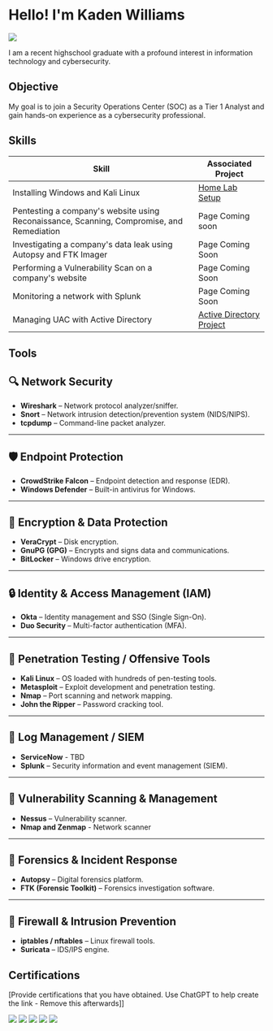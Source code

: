 # Hello! I'm Kaden Williams
<a href="https://www.linkedin.com/in/kaden-williams-850217370/"><img src="https://img.shields.io/badge/-LinkedIn-0072b1?&style=for-the-badge&logo=linkedin&logoColor=white" /></a>

I am a recent highschool graduate with a profound interest in information technology and cybersecurity. 

## Objective

My goal is to join a Security Operations Center (SOC) as a Tier 1 Analyst and gain hands-on experience as a cybersecurity professional.

## Skills

| Skill                                         | Associated Project         |
|-----------------------------------------------|----------------------------|
| Installing Windows and Kali Linux              | <a href="https://github.com/ElectricxYT/Home-Lab-Setup">Home Lab Setup</a>|
| Pentesting a company's website using Reconaissance, Scanning, Compromise, and Remediation| Page Coming soon|
| Investigating a company's data leak using Autopsy and FTK Imager         | Page Coming Soon |
| Performing a Vulnerability Scan on a company's website     | Page Coming Soon |
| Monitoring a network with Splunk                  | Page Coming Soon |
| Managing UAC with Active Directory | <a href="https://github.com/ElectricxYT/Active-Directory">Active Directory Project</a> |

## Tools

## 🔍 Network Security
- **Wireshark** – Network protocol analyzer/sniffer.
- **Snort** – Network intrusion detection/prevention system (NIDS/NIPS).
- **tcpdump** – Command-line packet analyzer.

---

## 🛡️ Endpoint Protection
- **CrowdStrike Falcon** – Endpoint detection and response (EDR).
- **Windows Defender** – Built-in antivirus for Windows.

---

## 🔐 Encryption & Data Protection
- **VeraCrypt** – Disk encryption.
- **GnuPG (GPG)** – Encrypts and signs data and communications.
- **BitLocker** – Windows drive encryption.

---

## 🔒 Identity & Access Management (IAM)
- **Okta** – Identity management and SSO (Single Sign-On).
- **Duo Security** – Multi-factor authentication (MFA).

---

## 🧪 Penetration Testing / Offensive Tools
- **Kali Linux** – OS loaded with hundreds of pen-testing tools.
- **Metasploit** – Exploit development and penetration testing.
- **Nmap** – Port scanning and network mapping.
- **John the Ripper** – Password cracking tool.

---

## 📜 Log Management / SIEM
- **ServiceNow** - TBD
- **Splunk** – Security information and event management (SIEM).

---

## 🧰 Vulnerability Scanning & Management
- **Nessus** – Vulnerability scanner.
- **Nmap and Zenmap** - Network scanner

---

## 🧭 Forensics & Incident Response
- **Autopsy** – Digital forensics platform.
- **FTK (Forensic Toolkit)** – Forensics investigation software.

---

## 🚧 Firewall & Intrusion Prevention
- **iptables / nftables** – Linux firewall tools.
- **Suricata** – IDS/IPS engine.


## Certifications
[Provide certifications that you have obtained. Use ChatGPT to help create the link - Remove this afterwards]]
<div>
<img src="https://img.shields.io/badge/-Security%2B-FF0000?&style=for-the-badge&logo=CompTIA&logoColor=white" />
<img src="https://img.shields.io/badge/-Network%2B-007ACC?&style=for-the-badge&logo=CompTIA&logoColor=white" />
<img src="https://img.shields.io/badge/-A%2B-4D4D4D?&style=for-the-badge&logo=CompTIA&logoColor=white" />
<img src="https://img.shields.io/badge/-CDSA-006400?&style=for-the-badge&logoColor=white" />
<img src="https://img.shields.io/badge/-CCD-000080?&style=for-the-badge&logoColor=white" />
</div>

